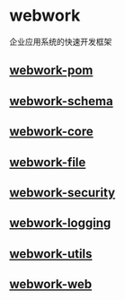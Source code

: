 # webwork
企业应用系统的快速开发框架

## [webwork-pom](https://github.com/wephotos/webwork/webwork-pom)

## [webwork-schema](https://github.com/wephotos/webwork/webwork-schema)

## [webwork-core](https://github.com/wephotos/webwork/webwork-core)

## [webwork-file](https://github.com/wephotos/webwork/webwork-file)

## [webwork-security](https://github.com/wephotos/webwork/webwork-security)

## [webwork-logging](https://github.com/wephotos/webwork/webwork-logging)

## [webwork-utils](https://github.com/wephotos/webwork/webwork-utils)

## [webwork-web](https://github.com/wephotos/webwork/webwork-web)

